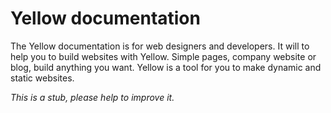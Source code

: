 Yellow documentation
====================

The Yellow documentation is for web designers and developers. It will to help you to build websites with Yellow. Simple pages, company website or blog, build anything you want. Yellow is a tool for you to make dynamic and static websites.

*This is a stub, please help to improve it.*